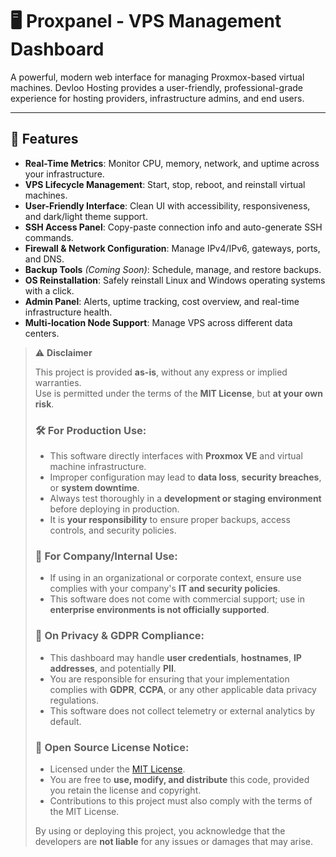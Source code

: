 # 🖥️ Proxpanel - VPS Management Dashboard

A powerful, modern web interface for managing Proxmox-based virtual machines. Devloo Hosting provides a user-friendly, professional-grade experience for hosting providers, infrastructure admins, and end users.

---

## 🎯 Features

- **Real-Time Metrics**: Monitor CPU, memory, network, and uptime across your infrastructure.
- **VPS Lifecycle Management**: Start, stop, reboot, and reinstall virtual machines.
- **User-Friendly Interface**: Clean UI with accessibility, responsiveness, and dark/light theme support.
- **SSH Access Panel**: Copy-paste connection info and auto-generate SSH commands.
- **Firewall & Network Configuration**: Manage IPv4/IPv6, gateways, ports, and DNS.
- **Backup Tools** *(Coming Soon)*: Schedule, manage, and restore backups.
- **OS Reinstallation**: Safely reinstall Linux and Windows operating systems with a click.
- **Admin Panel**: Alerts, uptime tracking, cost overview, and real-time infrastructure health.
- **Multi-location Node Support**: Manage VPS across different data centers.


> ⚠️ **Disclaimer**
>
> This project is provided **as-is**, without any express or implied warranties.  
> Use is permitted under the terms of the **MIT License**, but **at your own risk**.
>
> ### 🛠️ For Production Use:
> - This software directly interfaces with **Proxmox VE** and virtual machine infrastructure.
> - Improper configuration may lead to **data loss**, **security breaches**, or **system downtime**.
> - Always test thoroughly in a **development or staging environment** before deploying in production.
> - It is **your responsibility** to ensure proper backups, access controls, and security policies.
>
> ### 🏢 For Company/Internal Use:
> - If using in an organizational or corporate context, ensure use complies with your company's **IT and security policies**.
> - This software does not come with commercial support; use in **enterprise environments is not officially supported**.
>
> ### 🔐 On Privacy & GDPR Compliance:
> - This dashboard may handle **user credentials**, **hostnames**, **IP addresses**, and potentially **PII**.
> - You are responsible for ensuring that your implementation complies with **GDPR**, **CCPA**, or any other applicable data privacy regulations.
> - This software does not collect telemetry or external analytics by default.
>
> ### 📜 Open Source License Notice:
> - Licensed under the [MIT License](LICENSE).
> - You are free to **use, modify, and distribute** this code, provided you retain the license and copyright.
> - Contributions to this project must also comply with the terms of the MIT License.
>
> By using or deploying this project, you acknowledge that the developers are **not liable** for any issues or damages that may arise.
